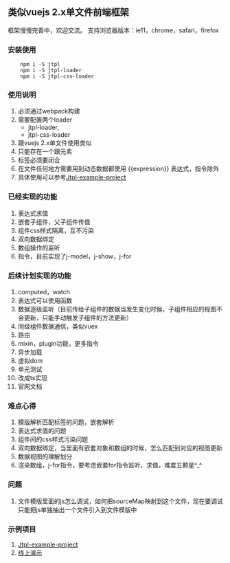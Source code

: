 ## 类似vuejs 2.x单文件前端框架

框架慢慢完善中，欢迎交流。
支持浏览器版本：ie11，chrome，safari，firefox

### 安装使用

```
    npm i -S jtpl
    npm i -S jtpl-loader
    npm i -S jtpl-css-loader
```

### 使用说明

1. 必须通过webpack构建
2. 需要配置两个loader
    - jtpl-loader,
    - jtpl-css-loader
3. 跟vuejs 2.x单文件使用类似
4. 只能存在一个跟元素
5. 标签必须要闭合
6. 在文件任何地方需要用到动态数据都使用 {{expression}} 表达式，指令除外
7. 具体使用可以参考[Jtpl-example-project](https://github.com/jrs320/Jtpl-example-project)

### 已经实现的功能

1. 表达式求值
2. 嵌套子组件，父子组件传值
3. 组件css样式隔离，互不污染
4. 双向数据绑定
5. 数组操作的监听
6. 指令，目前实现了j-model，j-show，j-for

### 后续计划实现的功能

1. computed，watch
2. 表达式可以使用函数
3. 数据逐级监听（目前传给子组件的数据当发生变化时候，子组件相应的视图不会更新，只能手动触发子组件的方法更新）
4. 同级组件数据通信，类似vuex
5. 路由
6. mixin，plugin功能，更多指令
7. 异步加载
8. 虚拟dom
9. 单元测试
10. 改成ts实现
11. 官网文档

### 难点心得

1. 模版解析匹配标签的问题，嵌套解析
2. 表达式求值的问题
3. 组件间的css样式污染问题
4. 双向数据绑定，当里面有嵌套对象和数组的时候，怎么匹配到对应的视图更新
5. 数据视图的理解划分
6. 渲染数组，j-for指令，要考虑嵌套for指令监听，求值，难度五颗星^_^

### 问题

1. 文件模版里面的js怎么调试，如何把sourceMap映射到这个文件，现在要调试只能把js单独抽出一个文件引入到文件模版中

### 示例项目
1. [Jtpl-example-project](https://github.com/jrs320/Jtpl-example-project)
2. [线上演示](http://writejs.com/jtpl-example/index.html)



